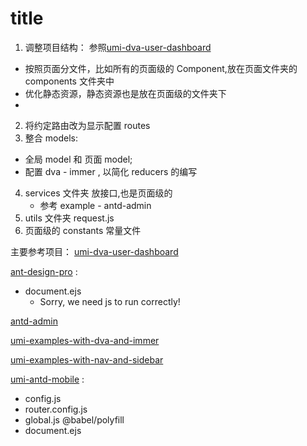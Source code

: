 # title

1. 调整项目结构：
   参照[umi-dva-user-dashboard](https://github.com/umijs/umi-dva-user-dashboard/blob/master/src/pages/users/models/users.js)

- 按照页面分文件，比如所有的页面级的 Component,放在页面文件夹的 components 文件夹中
- 优化静态资源，静态资源也是放在页面级的文件夹下
-

2. 将约定路由改为显示配置 routes
3. 整合 models:

- 全局 model 和 页面 model;
- 配置 dva - immer , 以简化 reducers 的编写

4. services 文件夹 放接口,也是页面级的
   - 参考 example - antd-admin
5. utils 文件夹 request.js
6. 页面级的 constants 常量文件

主要参考项目：
[umi-dva-user-dashboard](https://github.com/umijs/umi-dva-user-dashboard)

[ant-design-pro](https://github.com/ant-design/ant-design-pro)
:

- document.ejs
  - <noscript>Sorry, we need js to run correctly!</noscript>

[antd-admin](https://github.com/zuiidea/antd-admin)

[umi-examples-with-dva-and-immer](https://github.com/umijs/umi-examples/tree/master/with-dva-and-immer)

[umi-examples-with-nav-and-sidebar](https://github.com/umijs/umi-examples/tree/master/with-nav-and-sidebar)

[umi-antd-mobile](https://github.com/jinjinwa/umi-antd-mobile)
:

- config.js
- router.config.js
- global.js @babel/polyfill
- document.ejs
